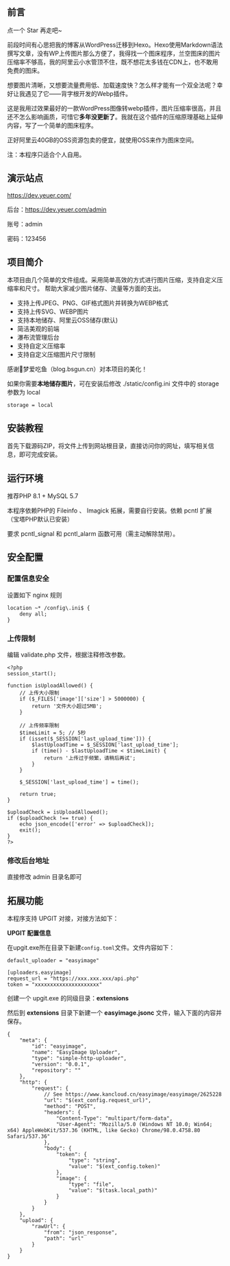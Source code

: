 ## **前言**
点一个 Star 再走吧~

前段时间有心思把我的博客从WordPress迁移到Hexo。Hexo使用Markdown语法撰写文章，没有WP上传图片那么方便了，我得找一个图床程序，兰空图床的图片压缩率不够高，我的阿里云小水管顶不住，既不想花太多钱在CDN上，也不敢用免费的图床。

想要图片清晰，又想要流量费用低、加载速度快？怎么样才能有一个双全法呢？幸好让我遇见了它——背字根开发的Webp插件。

这是我用过效果最好的一款WordPress图像转webp插件，图片压缩率很高，并且还不怎么影响画质，可惜它**多年没更新了**。我就在这个插件的压缩原理基础上延伸内容，写了一个简单的图床程序。

正好阿里云40GB的OSS资源包卖的便宜，就使用OSS来作为图床空间。

注：本程序只适合个人自用。
## **演示站点**
https://dev.yeuer.com/

后台：https://dev.yeuer.com/admin

账号：admin

密码：123456
## **项目简介**
本项目由几个简单的文件组成。采用简单高效的方式进行图片压缩，支持自定义压缩率和尺寸。
帮助大家减少图片储存、流量等方面的支出。


* 支持上传JPEG、PNG、GIF格式图片并转换为WEBP格式
* 支持上传SVG、WEBP图片
* 支持本地储存、阿里云OSS储存(默认)
* 简洁美观的前端
* 瀑布流管理后台
* 支持自定义压缩率
* 支持自定义压缩图片尺寸限制

感谢🙏梦爱吃鱼（blog.bsgun.cn）对本项目的美化！

如果你需要**本地储存图片**，可在安装后修改 ./static/config.ini 文件中的 storage 参数为 local
```
storage = local
```
## **安装教程**
首先下载源码ZIP，将文件上传到网站根目录，直接访问你的网址，填写相关信息，即可完成安装。
## **运行环境**
推荐PHP 8.1 + MySQL 5.7

本程序依赖PHP的 Fileinfo 、 Imagick 拓展，需要自行安装。依赖 pcntl 扩展（宝塔PHP默认已安装）

要求 pcntl_signal 和 pcntl_alarm 函数可用（需主动解除禁用）。

## **安全配置**
### **配置信息安全**
设置如下 nginx 规则
```
location ~* /config\.ini$ {
    deny all;
}
```
### **上传限制**
编辑 validate.php 文件，根据注释修改参数。
```
<?php
session_start();

function isUploadAllowed() {
    // 上传大小限制
    if ($_FILES['image']['size'] > 5000000) {
        return '文件大小超过5MB';
    }

    // 上传频率限制
    $timeLimit = 5; // 5秒
    if (isset($_SESSION['last_upload_time'])) {
        $lastUploadTime = $_SESSION['last_upload_time'];
        if (time() - $lastUploadTime < $timeLimit) {
            return '上传过于频繁，请稍后再试';
        }
    }

    $_SESSION['last_upload_time'] = time();

    return true;
}

$uploadCheck = isUploadAllowed();
if ($uploadCheck !== true) {
    echo json_encode(['error' => $uploadCheck]);
    exit();
}
?>
```
### **修改后台地址**
直接修改 admin 目录名即可

## **拓展功能**

本程序支持 UPGIT 对接，对接方法如下：

**UPGIT 配置信息**

在upgit.exe所在目录下新建`config.toml`文件。文件内容如下：
```
default_uploader = "easyimage"

[uploaders.easyimage]
request_url = "https://xxx.xxx.xxx/api.php"
token = "xxxxxxxxxxxxxxxxxxxxx"

```

创建一个 upgit.exe 的同级目录：**extensions**

然后到 **extensions** 目录下新建一个 **easyimage.jsonc** 文件，输入下面的内容并保存。
```
{
    "meta": {
        "id": "easyimage",
        "name": "EasyImage Uploader",
        "type": "simple-http-uploader",
        "version": "0.0.1",
        "repository": ""
    },
    "http": {
        "request": {
            // See https://www.kancloud.cn/easyimage/easyimage/2625228
            "url": "$(ext_config.request_url)",
            "method": "POST",
            "headers": {
                "Content-Type": "multipart/form-data",
                "User-Agent": "Mozilla/5.0 (Windows NT 10.0; Win64; x64) AppleWebKit/537.36 (KHTML, like Gecko) Chrome/98.0.4758.80 Safari/537.36"
            },
            "body": {
                "token": {
                    "type": "string",
                    "value": "$(ext_config.token)"
                },
                "image": {
                    "type": "file",
                    "value": "$(task.local_path)"
                }
            }
        }
    },
    "upload": {
        "rawUrl": {
            "from": "json_response",
            "path": "url"
        }
    }
}
```

